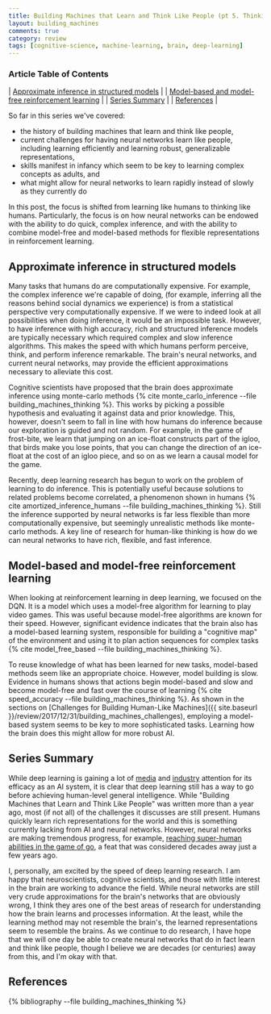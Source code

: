 ```yaml
---
title: Building Machines that Learn and Think Like People (pt 5. Thinking Fast)
layout: building_machines
comments: true
category: review
tags: [cognitive-science, machine-learning, brain, deep-learning]
---
```


### Article Table of Contents

| [Approximate inference in structured models](#approximate-inference-in-structured-models) |
| [Model-based and model-free reinforcement learning](#model-based-and-model-free-reinforcement-learning) |
| [Series Summary](#series-summary) |
| [References](#references) |

So far in this series we've covered:

* the history of building machines that learn and think like people,
* current challenges for having neural networks learn like people, including learning efficiently and learning robust, generalizable representations,
* skills manifest in infancy which seem to be key to learning complex concepts as adults, and
* what might allow for neural networks to learn rapidly instead of slowly as they currently do

In this post, the focus is shifted from learning like humans to thinking like humans. Particularly, the focus is on how neural networks can be endowed with the ability to do quick, complex inference, and with the ability to combine model-free and model-based methods for flexible representations in reinforcement learning. 


## Approximate inference in structured models

Many tasks that humans do are computationally expensive. For example, the complex inference we're capable of doing, (for example, inferring all the reasons behind social dynamics we experience) is from a statistical perspective very computationally expensive. If we were to indeed look at all possibilities when doing inference, it would be an impossible task. However, to have inference with high accuracy, rich and structured inference models are typically necessary which required complex and slow inference algorithms. This makes the speed with which humans perform perceive, think, and perform inference remarkable. The brain's neural networks, and current neural networks, may provide the efficient approximations necessary to alleviate this cost.

Cognitive scientists have proposed that the brain does approximate inference using monte-carlo methods {% cite monte_carlo_inference --file building_machines_thinking %}. This works by picking a possible hypothesis and evaluating it against data and prior knowledge. This, however, doesn't seem to fall in line with how humans do inference because our exploration is guided and not random. For example, in the game of frost-bite, we learn that jumping on an ice-float constructs part of the igloo, that birds make you lose points, that you can change the direction of an ice-float at the cost of an igloo piece, and so on as we learn a causal model for the game.

Recently, deep learning research has begun to work on the problem of learning to do inference. This is potentially useful because solutions to related problems become correlated, a phenomenon shown in humans {% cite amortized_inference_humans --file building_machines_thinking %}. Still the inference supported by neural networks is far less flexible than more computationally expensive, but seemingly unrealistic methods like monte-carlo methods. A key line of research for human-like thinking is how do we can neural networks to have rich, flexible, and fast inference.


## Model-based and model-free reinforcement learning

When looking at reinforcement learning in deep learning, we focused on the DQN. It is a model which uses a model-free algorithm for learning to play video games. This was useful because model-free algorithms are known for their speed. However, significant evidence indicates that the brain also has a model-based learning system, responsible for building a "cognitive map" of the environment and using it to plan action sequences for complex tasks {% cite model_free_based --file building_machines_thinking %}.

To reuse knowledge of what has been learned for new tasks, model-based methods seem like an appropriate choice. However, model building is slow. Evidence in humans shows that actions begin model-based and slow and become model-free and fast over the course of learning {% cite speed_accuracy --file building_machines_thinking %}. As shown in the sections on [Challenges for Building Human-Like Machines]({{ site.baseurl }}/review/2017/12/31/building_machines_challenges), employing a model-based system seems to be key to more sophisticated tasks. Learning how the brain does this might allow for more robust AI. 


## Series Summary

While deep learning is gaining a lot of [media](https://www.wired.com/tag/deep-learning/) and [industry](https://www.bloomberg.com/news/articles/2017-12-06/demand-for-ai-talent-turns-once-staid-conference-into-draft-day) attention for its efficacy as an AI system, it is clear that deep learning still has a way to go before achieving human-level general intelligence. While "Building Machines that Learn and Think Like People" was written more than a year ago, most (if not all) of the challenges it discusses are still present. Humans quickly learn rich representations for the world and this is something currently lacking from AI and neural networks. However, neural networks are making tremendous progress, for example, [reaching super-human abilities in the game of go](), a feat that was considered decades away just a few years ago. 

I, personally, am excited by the speed of deep learning research. I am happy that neuroscientists, cognitive scientists, and those with little interest in the brain are working to advance the field. While neural networks are still very crude approximations for the brain's networks that are obviously wrong, I think they ares one of the best areas of research for understanding how the brain learns and processes information. At the least, while the learning method may not resemble the brain's, the learned representations seem to resemble the brains. As we continue to do research, I have hope that we will one day be able to create neural networks that do in fact learn and think like people, though I believe we are decades (or centuries) away from this, and I'm okay with that. 

## References
{% bibliography --file building_machines_thinking %}